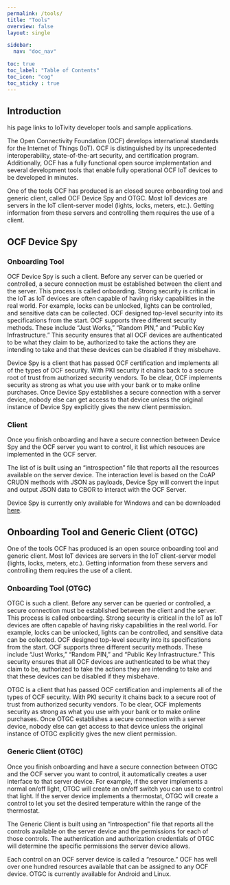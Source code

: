```yaml
---
permalink: /tools/
title: "Tools"
overview: false
layout: single

sidebar:
  nav: "doc_nav"

toc: true
toc_label: "Table of Contents"
toc_icon: "cog"
toc_sticky : true
---
```



## Introduction

his page links to IoTivity developer tools and sample applications.

The Open Connectivity Foundation (OCF) develops international standards for the Internet of Things (IoT).
OCF is distinguished by its unprecedented interoperability, state-of-the-art security, and certification program.
Additionally, OCF has a fully functional open source implementation and several development tools that enable fully operational OCF IoT
devices to be developed in minutes.

One of the tools OCF has produced is an closed source onboarding tool and generic client, called OCF Device Spy and OTGC.
Most IoT devices are servers in the IoT client-server model (lights, locks, meters, etc.).
Getting information from these servers and controlling them requires the use of a client.

## OCF Device Spy

### Onboarding Tool

OCF Device Spy is such a client. Before any server can be queried or controlled, a secure connection must be established between the client and the server.
This process is called onboarding. Strong security is critical in the IoT as IoT devices are often capable of having risky capabilities in the real world.
For example, locks can be unlocked, lights can be controlled, and sensitive data can be collected. 
OCF designed top-level security into its specifications from the start. OCF supports three different security methods.
These include “Just Works,” “Random PIN,” and “Public Key Infrastructure.”
This security ensures that all OCF devices are authenticated to be what they claim to be, authorized to take the actions they are intending to take and that these devices can be disabled if they misbehave.

Device Spy is a client that has passed OCF certification and implements all of the types of OCF security.
With PKI security it chains back to a secure root of trust from authorized security vendors. To be clear, OCF implements security as strong as what you use with your bank or to make online purchases.
Once Device Spy establishes a secure connection with a server device, nobody else can get access to that device unless the original instance of Device Spy explicitly gives the new client permission.

### Client

Once you finish onboarding and have a secure connection between Device Spy  and the OCF server you want to control, it list which resouces are implemented in the OCF server.

The list of  is built using an “introspection” file that reports all the resources available on the server device. 
The interaction level is based on the CoAP CRUDN methods with JSON as payloads, Device Spy will convert the input and output JSON data to CBOR to interact with the OCF Server.

Device Spy is currently only available for Windows and can be downloaded [here](https://openconnectivityfoundation.github.io/development-support/DeviceSpy/).

## Onboarding Tool and Generic Client (OTGC)

One of the tools OCF has produced is an open source onboarding tool and generic client.
Most IoT devices are servers in the IoT client-server model (lights, locks, meters, etc.). Getting information from these servers and controlling them requires the use of a client.

### Onboarding Tool (OTGC)

OTGC is such a client. Before any server can be queried or controlled, a secure connection must be established between the client and the server. 
This process is called onboarding. 
Strong security is critical in the IoT as IoT devices are often capable of having risky capabilities in the real world. 
For example, locks can be unlocked, lights can be controlled, and sensitive data can be collected. OCF designed top-level security into its specifications from the start.
OCF supports three different security methods. These include “Just Works,” “Random PIN,” and “Public Key Infrastructure.” This security ensures that all OCF devices are authenticated to be what they claim to be, authorized to take the actions they are intending to take and that these devices can be disabled if they misbehave.

OTGC is a client that has passed OCF certification and implements all of the types of OCF security.
With PKI security it chains back to a secure root of trust from authorized security vendors. To be clear, OCF implements security as strong as what you use with your bank or to make online purchases. 
Once OTGC establishes a secure connection with a server device, nobody else can get access to that device unless the original instance of OTGC explicitly gives the new client permission.

### Generic Client (OTGC)

Once you finish onboarding and have a secure connection between OTGC and the OCF server you want to control, it automatically creates a user interface to that server device.
For example, if the server implements a normal on/off light, OTGC will create an on/off switch you can use to control that light.
If the server device implements a thermostat, OTGC will create a control to let you set the desired temperature within the range of the thermostat.

The Generic Client is built using an “introspection” file that reports all the controls available on the server device and the permissions for each of those controls.
The authentication and authorization credentials of OTGC will determine the specific permissions the server device allows.

Each control on an OCF server device is called a “resource.” OCF has well over one hundred resources available that can be assigned to any OCF device. OTGC is currently available for Android and Linux.
